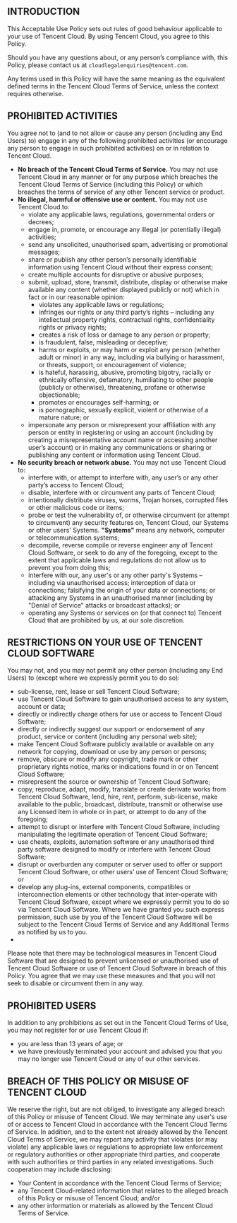 ## INTRODUCTION 

This Acceptable Use Policy sets out rules of good behaviour applicable to your use of Tencent Cloud.  By using Tencent Cloud, you agree to this Policy.

Should you have any questions about, or any person’s compliance with, this Policy, please contact us at `cloudlegalenquiries@tencent.com`. 

Any terms used in this Policy will have the same meaning as the equivalent defined terms in the Tencent Cloud Terms of Service, unless the context requires otherwise. 

## PROHIBITED ACTIVITIES

You agree not to (and to not allow or cause any person (including any End Users) to) engage in any of the following prohibited activities (or encourage any person to engage in such prohibited activities) on or in relation to Tencent Cloud. 
+ **No breach of the Tencent Cloud Terms of Service.** You may not use Tencent Cloud in any manner or for any purpose which breaches the Tencent Cloud Terms of Service (including this Policy) or which breaches the terms of service of any other Tencent service or product.
+ **No illegal, harmful or offensive use or content.** You may not use Tencent Cloud to:
   - violate any applicable laws, regulations, governmental orders or decrees; 
   - engage in, promote, or encourage any illegal (or potentially illegal) activities;
   - send any unsolicited, unauthorised spam, advertising or promotional messages; 
   - share or publish any other person’s personally identifiable information using Tencent Cloud without their express consent; 
   - create multiple accounts for disruptive or abusive purposes;
   - submit, upload, store, transmit, distribute, display or otherwise make available any content (whether displayed publicly or not) which in fact or in our reasonable opinion: 
		- violates any applicable laws or regulations; 
		- infringes our rights or any third party’s rights – including any intellectual property rights, contractual rights, confidentiality rights or privacy rights; 
		- creates a risk of loss or damage to any person or property; 
		- is fraudulent, false, misleading or deceptive; 
		- harms or exploits, or may harm or exploit any person (whether adult or minor) in any way, including via bullying or harassment, or threats, support, or encouragement of violence; 
		- is hateful, harassing, abusive, promoting bigotry, racially or ethnically offensive, defamatory, humiliating to other people (publicly or otherwise), threatening, profane or otherwise objectionable; 
		- promotes or encourages self-harming; or
		- is pornographic, sexually explicit, violent or otherwise of a mature nature; or 
   - impersonate any person or misrepresent your affiliation with any person or entity in registering or using an account (including by creating a misrepresentative account name or accessing another user’s account) or in making any communications or sharing or publishing any content or information using Tencent Cloud. 
+ **No security breach or network abuse.** You may not use Tencent Cloud to:
   - interfere with, or attempt to interfere with, any user’s or any other party’s access to Tencent Cloud;
   - disable, interfere with or circumvent any parts of Tencent Cloud;  
   - intentionally distribute viruses, worms, Trojan horses, corrupted files or other malicious code or items; 
   - probe or test the vulnerability of, or otherwise circumvent (or attempt to circumvent) any security features on, Tencent Cloud, our Systems or other users' Systems. **"Systems"** means any network, computer or telecommunication systems; 
   - decompile, reverse compile or reverse engineer any of Tencent Cloud Software, or seek to do any of the foregoing, except to the extent that applicable laws and regulations do not allow us to prevent you from doing this;
   - interfere with our, any user's or any other party's Systems – including via unauthorised access; interception of data or connections; falsifying the origin of your data or connections; or attacking any Systems in an unauthorised manner (including by "Denial of Service" attacks or broadcast attacks); or  
   - operating any Systems or services on (or that connect to) Tencent Cloud that are prohibited by us, at our sole discretion. 
   
## RESTRICTIONS ON YOUR USE OF TENCENT CLOUD SOFTWARE

You may not, and you may not permit any other person (including any End Users) to (except where we expressly permit you to do so):

   - sub-license, rent, lease or sell Tencent Cloud Software;
   - use Tencent Cloud Software to gain unauthorised access to any system, account or data;
   - directly or indirectly charge others for use or access to Tencent Cloud Software;
   - directly or indirectly suggest our support or endorsement of any product, service or content (including any personal web site);
   - make Tencent Cloud Software publicly available or available on any network for copying, download or use by any person or persons;
   - remove, obscure or modify any copyright, trade mark or other proprietary rights notice, marks or indications found in or on Tencent Cloud Software;
   - misrepresent the source or ownership of Tencent Cloud Software;
   - copy, reproduce, adapt, modify, translate or create derivate works from Tencent Cloud Software, lend, hire, rent, perform, sub-license, make available to the public, broadcast, distribute, transmit or otherwise use any Licensed Item in whole or in part, or attempt to do any of the foregoing;
   - attempt to disrupt or interfere with Tencent Cloud Software, including manipulating the legitimate operation of Tencent Cloud Software;
   - use cheats, exploits, automation software or any unauthorised third party software designed to modify or interfere with Tencent Cloud Software;
   - disrupt or overburden any computer or server used to offer or support Tencent Cloud Software, or other users’ use of Tencent Cloud Software; or
   - develop any plug-ins, external components, compatibles or interconnection elements or other technology that inter-operate with Tencent Cloud Software, except where we expressly permit you to do so via Tencent Cloud Software. Where we have granted you such express permission, such use by you of the Tencent Cloud Software will be subject to the Tencent Cloud Terms of Service and any Additional Terms as notified by us to you. 
   - 
Please note that there may be technological measures in Tencent Cloud Software that are designed to prevent unlicensed or unauthorised use of Tencent Cloud Software or use of Tencent Cloud Software in breach of this Policy.  You agree that we may use these measures and that you will not seek to disable or circumvent them in any way.

## PROHIBITED USERS

In addition to any prohibitions as set out in the Tencent Cloud Terms of Use, you may not register for or use Tencent Cloud if: 

   - you are less than 13 years of age; or
   - we have previously terminated your account and advised you that you may no longer use Tencent Cloud or any of our other services.

## BREACH OF THIS POLICY OR MISUSE OF TENCENT CLOUD

We reserve the right, but are not obliged, to investigate any alleged breach of this Policy or misuse of Tencent Cloud. We may terminate any user's use of or access to Tencent Cloud in accordance with the Tencent Cloud Terms of Service. In addition, and to the extent not already allowed by the Tencent Cloud Terms of Service, we may report any activity that violates (or may violate) any applicable laws or regulations to appropriate law enforcement or regulatory authorities or other appropriate third parties, and cooperate with such authorities or third parties in any related investigations. Such cooperation may include disclosing: 

   - Your Content in accordance with the Tencent Cloud Terms of Service; 
   - any Tencent Cloud-related information that relates to the alleged breach of this Policy or misuse of Tencent Cloud; and/or
   - any other information or materials as allowed by the Tencent Cloud Terms of Service. 


